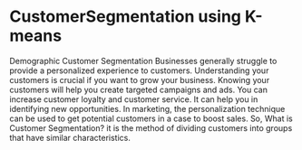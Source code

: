 # CustomerSegmentation using K-means
Demographic Customer Segmentation 
Businesses generally struggle to provide a personalized experience to customers. Understanding your customers is crucial if you want to grow your business. Knowing your customers will help you create targeted campaigns and ads. You can increase customer loyalty and customer service. It can help you in identifying new opportunities. In marketing, the personalization technique can be used to get potential customers in a case to boost sales. So, What is Customer Segmentation? it is the method of dividing customers into groups that have similar characteristics.
